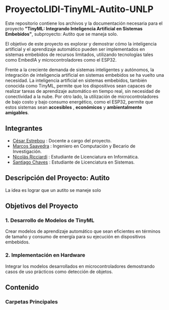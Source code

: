 # ProyectoLIDI-TinyML-Autito-UNLP
Este repositorio contiene los archivos y la documentación necesaria para el proyecto **"TinyML: Integrando Inteligencia Artificial en Sistemas Embebidos"**, subproyecto: Autito que se maneja solo. 

El objetivo de este proyecto es explorar y demostrar cómo la inteligencia artificial y el aprendizaje automático pueden ser implementados en sistemas embebidos de recursos limitados, utilizando tecnologías tales como EmbedIA y microcontroladores como el ESP32.

Frente a la creciente demanda de sistemas inteligentes y autónomos, la integración de inteligencia artificial en sistemas embebidos se ha vuelto una necesidad. La inteligencia artificial en sistemas embebidos, también conocida como TinyML, permite que los dispositivos sean capaces de realizar tareas de aprendizaje automático en tiempo real, sin necesidad de conectividad a la nube. Por otro lado, la utilización de microcontroladores de bajo costo y bajo consumo energético, como el ESP32, permite que estos sistemas sean **accesibles** , **económicos** y **ambientalmente amigables**.

## Integrantes
- [César Estrebou]() : Docente a cargo del proyecto.
- [Marcos Saavedra]() : Ingeniero en Computación y Becario de Investigación.
- [Nicolás Ricciardi]() : Estudiante de Licenciatura en Informática.
- [Santiago Chaves]() : Estudiante de Licenciatura en Sistemas.

## Descripción del Proyecto: Autito
La idea es lograr que un autito se maneje solo


## Objetivos del Proyecto

### 1. Desarrollo de Modelos de TinyML 
Crear modelos de aprendizaje automático que sean eficientes en términos de tamaño y consumo de energía para su ejecución en dispositivos embebidos.

### 2. Implementación en Hardware
Integrar los modelos desarrollados en microcontroladores demostrando casos de uso prácticos como detección de objetos.

## Contenido

### Carpetas Principales

